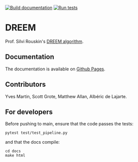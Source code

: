 [![Build documentation](https://github.com/rouskinlab/dreem/actions/workflows/documentation.yaml/badge.svg?branch=main)](https://github.com/rouskinlab/dreem/actions/workflows/documentation.yaml)
[![Run tests](https://github.com/rouskinlab/dreem/actions/workflows/tests.yaml/badge.svg?branch=main)](https://github.com/rouskinlab/dreem/actions/workflows/tests.yaml)

# DREEM

Prof. Silvi Rouskin's [DREEM algorithm](https://www.nature.com/articles/s41586-020-2253-5).

## Documentation

The documentation is available on [Github Pages](https://rouskinlab.github.io/dreem).

## Contributors

Yves Martin, Scott Grote, Matthew Allan, Albéric de Lajarte.

## For developers

Before pushing to main, ensure that the code passes the tests:

```
pytest test/test_pipeline.py
```

and that the docs compile:

```
cd docs
make html
```
